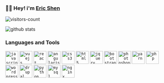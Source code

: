 ### :man_technologist:  Hey!  i'm [Eric Shen](https://shen-yu.gitee.io/)

![visitors-count](https://visitor-badge.laobi.icu/badge?page_id=Shen-Yu.readme)

![github stats](https://github-readme-stats.vercel.app/api?username=Shen-Yu&show_icons=true)

### Languages and Tools

<code><img src=https://devicons.github.io/devicon/devicon.git/icons/javascript/javascript-original.svg alt=javascript width="40" height="40"/></code>
<code><img src=https://devicons.github.io/devicon/devicon.git/icons/vuejs/vuejs-original.svg alt=vuejs width="40" height="40"/></code>
<code><img src=https://devicons.github.io/devicon/devicon.git/icons/react/react-original.svg alt=react width="40" height="40"/></code>
<code><img src=https://devicons.github.io/devicon/devicon.git/icons/angularjs/angularjs-original.svg alt=angularjs width="40" height="40"/></code>
<code><img src=https://devicons.github.io/devicon/devicon.git/icons/css3/css3-original.svg alt=css3 width="40" height="40"/></code>
<code><img src=https://devicons.github.io/devicon/devicon.git/icons/html5/html5-original.svg alt=html5 width="40" height="40"/></code>
<code><img src=https://devicons.github.io/devicon/devicon.git/icons/jquery/jquery-original.svg alt=jquery width="40" height="40"/></code>
<code><img src=https://devicons.github.io/devicon/devicon.git/icons/bootstrap/bootstrap-plain.svg alt=bootstrap width="40" height="40"/></code>
<code><img src=https://devicons.github.io/devicon/devicon.git/icons/photoshop/photoshop-plain.svg alt=photoshop width="40" height="40"/></code>
<code><img src=https://devicons.github.io/devicon/devicon.git/icons/yarn/yarn-original.svg alt=yarn width="40" height="40"/></code>
<code><img src=https://devicons.github.io/devicon/devicon.git/icons/php/php-original.svg alt=php width="40" height="40"/></code>
<code><img src=https://devicons.github.io/devicon/devicon.git/icons/wordpress/wordpress-original.svg alt=wordpress width="40" height="40"/></code>
<code><img src=https://devicons.github.io/devicon/devicon.git/icons/drupal/drupal-original.svg alt=drupal width="40" height="40"/></code>
<code><img src=https://devicons.github.io/devicon/devicon.git/icons/python/python-original.svg alt=python width="40" height="40"/></code>
<code><img src=https://devicons.github.io/devicon/devicon.git/icons/mysql/mysql-original.svg alt=mysql width="40" height="40"/></code>
<code><img src=https://devicons.github.io/devicon/devicon.git/icons/nginx/nginx-original.svg alt=nginx width="40" height="40"/></code>
